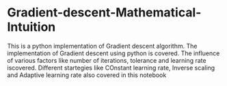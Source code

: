 # Gradient-descent-Mathematical-Intuition
This is a python implementation of Gradient descent algorithm. 
The implementation of Gradient descent using python is covered.
The influence of various factors like number of iterations, tolerance and learning rate iscovered.
Different startegies like COnstant learning rate, Inverse scaling and Adaptive learning rate also covered in this notebook
